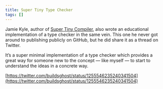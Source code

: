```yaml
---
title: Super Tiny Type Checker
tags: []
---
```

Jamie Kyle, author of [Super Tiny Compiler](https://jordaneldredge.com/notes/9f2687e9-f871-4da3-b251-48b04b5f2be7/), also wrote an educational implementation of a type checker in the same vein. This one he never got around to publishing publicly on GitHub, but he did share it as a thread on Twitter.


It’s a super minimal implementation of a type checker which provides a great way for someone new to the concept — like myself — to start to understand the ideas in a concrete way.


[https://twitter.com/buildsghost/status/1255546235240341504](https://twitter.com/buildsghost/status/1255546235240341504)

